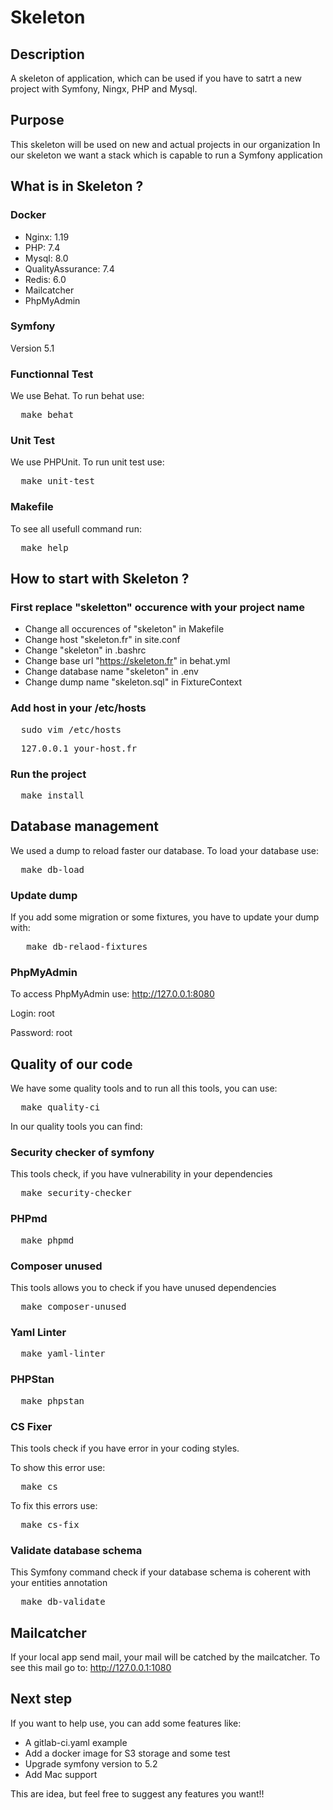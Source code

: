 # Skeleton
## Description
A skeleton of application, which can be used if you have to satrt a new project with Symfony, Ningx, PHP and Mysql.

## Purpose
This skeleton will be used on new and actual projects in our organization
In our skeleton we want a stack which is capable to run a Symfony application

## What is in Skeleton ?
### Docker
- Nginx: 1.19
- PHP: 7.4
- Mysql: 8.0
- QualityAssurance: 7.4
- Redis: 6.0
- Mailcatcher
- PhpMyAdmin

### Symfony
Version 5.1

### Functionnal Test
We use Behat. To run behat use:
<pre>
  make behat
</pre>

### Unit Test
We use PHPUnit. To run unit test use:
<pre>
  make unit-test
</pre>

### Makefile
To see all usefull command run:
<pre>
  make help
</pre>

## How to start with Skeleton ?
### First replace "skeletton" occurence with your project name
- Change all occurences of "skeleton" in Makefile
- Change host "skeleton.fr" in site.conf
- Change "skeleton" in .bashrc
- Change base url "https://skeleton.fr" in behat.yml
- Change database name "skeleton" in .env
- Change dump name "skeleton.sql" in FixtureContext

### Add host in your /etc/hosts
<pre>
  sudo vim /etc/hosts
</pre>

<pre>
  127.0.0.1 your-host.fr
</pre>

### Run the project
<pre>
  make install
</pre>

## Database management
We used a dump to reload faster our database. To load your database use:
<pre>
  make db-load
</pre>
### Update dump
If you add some migration or some fixtures, you have to update your dump with:
<pre>
   make db-relaod-fixtures
</pre>
### PhpMyAdmin
To access PhpMyAdmin use: http://127.0.0.1:8080

Login: root

Password: root

## Quality of our code
We have some quality tools and to run all this tools, you can use:
<pre>
  make quality-ci
</pre>
In our quality tools you can find:
### Security checker of symfony
This tools check, if you have vulnerability in your dependencies
<pre>
  make security-checker
</pre>
### PHPmd
<pre>
  make phpmd
</pre>
### Composer unused
This tools allows you to check if you have unused dependencies
<pre>
  make composer-unused
</pre>
### Yaml Linter
<pre>
  make yaml-linter
</pre>
### PHPStan
<pre>
  make phpstan
</pre>
### CS Fixer
This tools check if you have error in your coding styles.

To show this error use:
<pre>
  make cs
</pre>

To fix this errors use:
<pre>
  make cs-fix
</pre>
### Validate database schema
This Symfony command check if your database schema is coherent with your entities annotation
<pre>
  make db-validate
</pre>

## Mailcatcher
If your local app send mail, your mail will be catched by the mailcatcher.
To see this mail go to: http://127.0.0.1:1080

## Next step
If you want to help use, you can add some features like:
- A gitlab-ci.yaml example
- Add a docker image for S3 storage and some test
- Upgrade symfony version to 5.2
- Add Mac support

This are idea, but feel free to suggest any features you want!!
